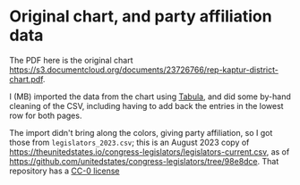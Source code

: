 # Original chart, and party affiliation data

The PDF here is the original chart
<https://s3.documentcloud.org/documents/23726766/rep-kaptur-district-chart.pdf>.

I (MB) imported the data from the chart using
[Tabula](https://tabula.technology), and did some by-hand cleaning of the CSV, including having to add back the entries in the lowest row for both pages.

The import didn't bring along the colors, giving party affiliation, so I got
those from `legislators_2023.csv`; this is an August 2023 copy of
<https://theunitedstates.io/congress-legislators/legislators-current.csv>, as
of <https://github.com/unitedstates/congress-legislators/tree/98e8dce>.  That
repository has a [CC-0
license](https://github.com/unitedstates/congress-legislators/blob/main/LICENSE)
